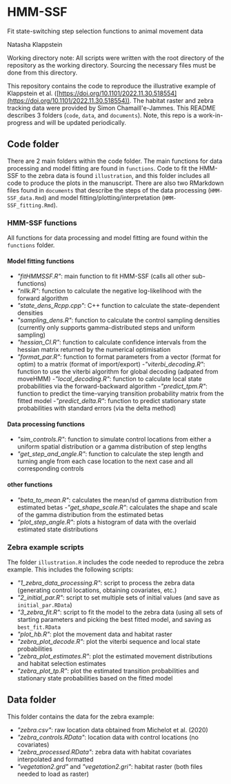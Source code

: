 # HMM-SSF
Fit state-switching step selection functions to animal movement data

Natasha Klappstein

Working directory note: All scripts were written with the root directory of the repository as the working directory. Sourcing the necessary files must be done from this directory. 

This repository contains the code to reproduce the illustrative example of Klappstein et al. ([https://doi.org/10.1101/2022.11.30.518554](https://doi.org/10.1101/2022.11.30.518554)). The habitat raster and zebra tracking data were provided by Simon Chamaill\'e-Jammes. This README describes 3 folders (`code`, `data`, and `documents`). Note, this repo is a work-in-progress and will be updated periodically.

## Code folder
There are 2 main folders within the code folder. The main functions for data processing and model fitting are found in `functions`. Code to fit the HMM-SSF to the zebra data is found `illustration`, and this folder includes all code to produce the plots in the manuscript. There are also two RMarkdown files found in `documents` that describe the steps of the data processing (`HMM-SSF_data.Rmd`) and model fitting/plotting/interpretation (`HMM-SSF_fitting.Rmd`). 

### HMM-SSF functions
All functions for data processing and model fitting are found within the `functions` folder. 

#### Model fitting functions
- *"fitHMMSSF.R"*: main function to fit HMM-SSF (calls all other sub-functions)
- *"nllk.R"*: function to calculate the negative log-likelihood with the forward algorithm 
- *"state_dens_Rcpp.cpp"*: C++ function to calculate the state-dependent densities
- *"sampling_dens.R"*: function to calculate the control sampling densities (currently only supports gamma-distributed steps and uniform sampling)
- *"hessian_CI.R"*: function to calculate confidence intervals from the hessian matrix returned by the numerical optimisation
- *"format_par.R"*: function to format parameters from a vector (format for optim) to a matrix (format of import/export)
-*"viterbi_decoding.R"*: function to use the viterbi algorithm for global decoding (adpated from moveHMM)
-*"local_decoding.R"*: function to calculate local state probabilities via the forward-backward algorithm
-*"predict_tpm.R"*: function to predict the time-varying transition probability matrix from the fitted model
-*"predict_delta.R"*: function to predict stationary state probabilities with standard errors (via the delta method)


#### Data processing functions
- *"sim_controls.R"*: function to simulate control locations from either a uniform spatial distribution or a gamma distribution of step lengths
- *"get_step_and_angle.R"*: function to calculate the step length and turning angle from each case location to the next case and all corresponding controls

#### other functions
- *"beta_to_mean.R"*: calculates the mean/sd of gamma distribution from estimated betas
-*"get_shape_scale.R"*: calculates the shape and scale of the gamma distribution from the estimated betas
- *"plot_step_angle.R"*: plots a histogram of data with the overlaid estimated state distributions


### Zebra example scripts
The folder `illustration.R` includes the code needed to reproduce the zebra example. This includes the following scripts:

- *"1_zebra_data_processing.R"*: script to process the zebra data (generating control locations, obtaining covariates, etc.)
- *"2_initial_par.R"*: script to set multiple sets of initial values (and save as `initial_par.RData`)
- *"3_zebra_fit.R"*: script to fit the model to the zebra data (using all sets of starting parameters and picking the best fitted model, and saving as `best_fit.RData`
- *"plot_hb.R"*: plot the movement data and habitat raster
- *"zebra_plot_decode.R"*: plot the viterbi sequence and local state probabilities
- *"zebra_plot_estimates.R"*: plot the estimated movement distributions and habitat selection estimates
- *"zebra_plot_tp.R"*: plot the estimated transition probabilities and stationary state probabilities based on the fitted model

## Data folder
This folder contains the data for the zebra example:

- *"zebra.csv"*: raw location data obtained from Michelot et al. (2020)
- *"zebra_controls.RData"*: location data with control locations (no covariates)
- *"zebra_processed.RData"*: zebra data with habitat covariates interpolated and formatted
- *"vegetation2.grd"* and *"vegetation2.gri"*: habitat raster (both files needed to load as raster)




